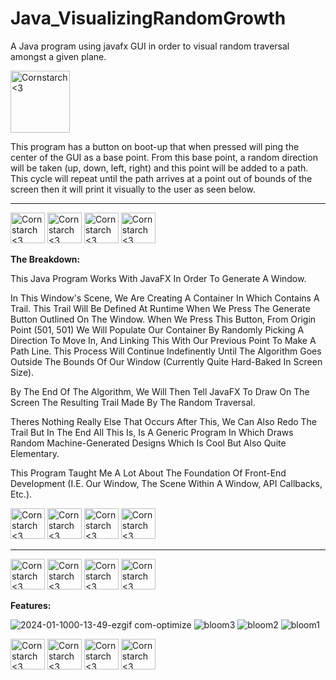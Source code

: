 # Java_VisualizingRandomGrowth

  A Java program using javafx GUI in order to visual random traversal amongst a given plane.

<img src="https://github.com/Kingerthanu/java_VisualizingRandomGrowth/assets/76754592/b111f1ca-102c-4364-b178-b557e34c406a" alt="Cornstarch <3" width="95" height="99">

 This program has a button on boot-up that when pressed will ping the center of the GUI as a base point. From this base point, a random direction will be taken (up, down, left, right) and this point will be added to a path. This cycle will repeat until the path arrives at a point out of bounds of the screen then it will print it visually to the user as seen below.

----------------------------------------------
<img src="https://github.com/Kingerthanu/java_VisualizingRandomGrowth/assets/76754592/d2e318cd-2e70-464a-9020-7cf7b3442a91" alt="Cornstarch <3" width="55" height="49"> <img src="https://github.com/Kingerthanu/java_VisualizingRandomGrowth/assets/76754592/d2e318cd-2e70-464a-9020-7cf7b3442a91" alt="Cornstarch <3" width="55" height="49"> <img src="https://github.com/Kingerthanu/java_VisualizingRandomGrowth/assets/76754592/d2e318cd-2e70-464a-9020-7cf7b3442a91" alt="Cornstarch <3" width="55" height="49"> <img src="https://github.com/Kingerthanu/java_VisualizingRandomGrowth/assets/76754592/d2e318cd-2e70-464a-9020-7cf7b3442a91" alt="Cornstarch <3" width="55" height="49">




**The Breakdown:**

  This Java Program Works With JavaFX In Order To Generate A Window.

  In This Window's Scene, We Are Creating A Container In Which Contains A Trail. This Trail Will Be Defined At Runtime When We Press The Generate Button Outlined On The Window. When We Press This Button, From Origin Point (501, 501) We Will Populate Our Container By Randomly Picking A Direction To Move In, And Linking This With Our Previous Point To Make A Path Line. This Process Will Continue Indefinently Until The Algorithm Goes Outside The Bounds Of Our Window (Currently Quite Hard-Baked In Screen Size).

  By The End Of The Algorithm, We Will Then Tell JavaFX To Draw On The Screen The Resulting Trail Made By The Random Traversal.

  Theres Nothing Really Else That Occurs After This, We Can Also Redo The Trail But In The End All This Is, Is A Generic Program In Which Draws Random Machine-Generated Designs Which Is Cool But Also Quite Elementary.

  This Program Taught Me A Lot About The Foundation Of Front-End Development (I.E. Our Window, The Scene Within A Window, API Callbacks, Etc.).



<img src="https://github.com/Kingerthanu/java_VisualizingRandomGrowth/assets/76754592/f35caa51-9e9e-468f-80ec-ee633f666080" alt="Cornstarch <3" width="55" height="49"> <img src="https://github.com/Kingerthanu/java_VisualizingRandomGrowth/assets/76754592/f35caa51-9e9e-468f-80ec-ee633f666080" alt="Cornstarch <3" width="55" height="49"> <img src="https://github.com/Kingerthanu/java_VisualizingRandomGrowth/assets/76754592/f35caa51-9e9e-468f-80ec-ee633f666080" alt="Cornstarch <3" width="55" height="49"> <img src="https://github.com/Kingerthanu/java_VisualizingRandomGrowth/assets/76754592/f35caa51-9e9e-468f-80ec-ee633f666080" alt="Cornstarch <3" width="55" height="49">

----------------------------------------------

<img src="https://github.com/Kingerthanu/java_VisualizingRandomGrowth/assets/76754592/6d4ff190-340c-43f0-a301-dcba37f2f795" alt="Cornstarch <3" width="55" height="49"> <img src="https://github.com/Kingerthanu/java_VisualizingRandomGrowth/assets/76754592/6d4ff190-340c-43f0-a301-dcba37f2f795" alt="Cornstarch <3" width="55" height="49"> <img src="https://github.com/Kingerthanu/java_VisualizingRandomGrowth/assets/76754592/6d4ff190-340c-43f0-a301-dcba37f2f795" alt="Cornstarch <3" width="55" height="49"> <img src="https://github.com/Kingerthanu/java_VisualizingRandomGrowth/assets/76754592/6d4ff190-340c-43f0-a301-dcba37f2f795" alt="Cornstarch <3" width="55" height="49">



**Features:**

![2024-01-1000-13-49-ezgif com-optimize](https://github.com/Kingerthanu/java_VisualizingRandomGrowth/assets/76754592/59c2d36c-099e-4bf4-8eb0-0c2916ee955b)
![bloom3](https://github.com/Kingerthanu/java_VisualizingRandomGrowth/assets/76754592/73399780-b0d5-4290-a1ba-c24b7a062b94)
![bloom2](https://github.com/Kingerthanu/java_VisualizingRandomGrowth/assets/76754592/7b985ccc-a7b7-44cf-b3db-91e4041071e9)
![bloom1](https://github.com/Kingerthanu/java_VisualizingRandomGrowth/assets/76754592/ba87dc2c-e3e1-43d7-8dfe-f44cc8733405)



<img src="https://github.com/Kingerthanu/java_VisualizingRandomGrowth/assets/76754592/a885244c-2e3d-4566-aff6-1f8ebe2bc450" alt="Cornstarch <3" width="55" height="49"> <img src="https://github.com/Kingerthanu/java_VisualizingRandomGrowth/assets/76754592/a885244c-2e3d-4566-aff6-1f8ebe2bc450" alt="Cornstarch <3" width="55" height="49"> <img src="https://github.com/Kingerthanu/java_VisualizingRandomGrowth/assets/76754592/a885244c-2e3d-4566-aff6-1f8ebe2bc450" alt="Cornstarch <3" width="55" height="49"> <img src="https://github.com/Kingerthanu/java_VisualizingRandomGrowth/assets/76754592/a885244c-2e3d-4566-aff6-1f8ebe2bc450" alt="Cornstarch <3" width="55" height="49">

